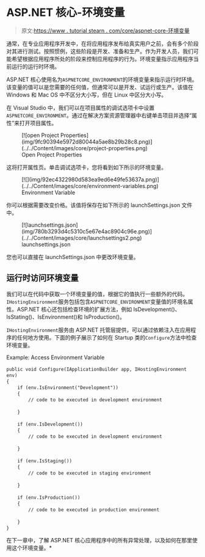 # ASP.NET 核心-环境变量

> 原文:[https://www . tutorial stearn . com/core/aspnet-core-环境变量](https://www.tutorialsteacher.com/core/aspnet-core-environment-variable)

通常，在专业应用程序开发中，在将应用程序发布给真实用户之前，会有多个阶段对其进行测试。按照惯例，这些阶段是开发、准备和生产。作为开发人员，我们可能希望根据应用程序所处的阶段来控制应用程序的行为。环境变量指示应用程序当前运行的运行时环境。

ASP.NET 核心使用名为`ASPNETCORE_ENVIRONMENT`的环境变量来指示运行时环境。该变量的值可以是您需要的任何值，但通常可以是开发、试运行或生产。该值在 Windows 和 Mac OS 中不区分大小写，但在 Linux 中区分大小写。

在 Visual Studio 中，我们可以在项目属性的调试选项卡中设置`ASPNETCORE_ENVIRONMENT`。通过在解决方案资源管理器中右键单击项目并选择“属性”来打开项目属性。

<figure>[![open Project Properties](img/9fc90394e5972d80044a5ae8b29b28c8.png)](../../Content/images/core/project-properties.png)

<figcaption>Open Project Properties</figcaption>

</figure>

这将打开属性页。单击调试选项卡，您将看到如下所示的环境变量。

<figure>[![](img/92ec4322980d583ea9ed6e49fe53637a.png)](../../Content/images/core/environment-variables.png)

<figcaption>Environment Variable</figcaption>

</figure>

你可以根据需要改变价格。该值将保存在如下所示的 launchSettings.json 文件中。

<figure>[![launchsettings.json](img/780b3293d4c5310c5e67e4ac8904c96e.png)](../../Content/images/core/launchsettings2.png)

<figcaption>launchsettings.json</figcaption>

</figure>

您也可以直接在 launchSettings.json 中更改环境变量。

## 运行时访问环境变量

我们可以在代码中获取一个环境变量的值，根据它的值执行一些额外的代码。`IHostingEnvironment`服务包括包含`ASPNETCORE_ENVIRONMENT`变量值的环境名属性。ASP.NET 核心还包括检查环境的扩展方法，例如 IsDevelopment()、IsStating()、IsEnvironment()和 IsProduction()。

`IHostingEnvironment`服务由 ASP.NET 托管层提供，可以通过依赖注入在应用程序的任何地方使用。下面的例子展示了如何在 Startup 类的`Configure`方法中检查环境变量。

Example: Access Environment Variable 

```
public void Configure(IApplicationBuilder app, IHostingEnvironment env)
{
    if (env.IsEnvironment("Development"))
    {
        // code to be executed in development environment 

    }

    if (env.IsDevelopment())
    {
        // code to be executed in development environment 

    }

    if (env.IsStaging())
    {
        // code to be executed in staging environment 

    }

    if (env.IsProduction())
    {
        // code to be executed in production environment 

    }
} 
```

在下一章中，了解 ASP.NET 核心应用程序中的所有异常处理，以及如何在那里使用这个环境变量。*